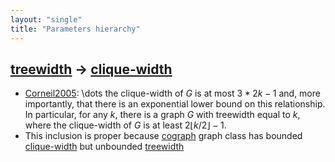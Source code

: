```yaml
---
layout: "single"
title: "Parameters hierarchy"
---
```

<!--this is a generated file-->

## [treewidth](../IcKqSn) → [clique-width](../U3jPaT)
* [Corneil2005](../HCGunF): \dots the clique-width of $G$ is at most $3 * 2k - 1$ and, more importantly, that there is an exponential lower bound on this relationship. In particular, for any $k$, there is a graph $G$ with treewidth equal to $k$, where the clique-width of $G$ is at least $2\lfloor k/2\rfloor-1$.
* This inclusion is proper because [cograph](#9Qd0Mx) graph class has bounded [clique-width](../U3jPaT) but unbounded [treewidth](../IcKqSn)
